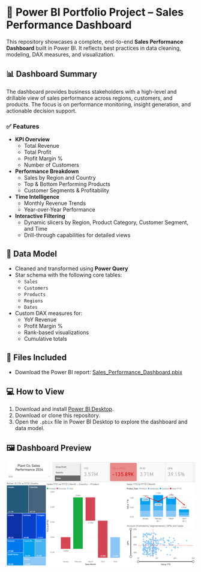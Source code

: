 # 🚀 Power BI Portfolio Project – Sales Performance Dashboard

This repository showcases a complete, end-to-end **Sales Performance Dashboard** built in Power BI. It reflects best practices in data cleaning, modeling, DAX measures, and visualization.

## 📊 Dashboard Summary

The dashboard provides business stakeholders with a high-level and drillable view of sales performance across regions, customers, and products. The focus is on performance monitoring, insight generation, and actionable decision support.

### ✅ Features

- **KPI Overview**
  - Total Revenue
  - Total Profit
  - Profit Margin %
  - Number of Customers
- **Performance Breakdown**
  - Sales by Region and Country
  - Top & Bottom Performing Products
  - Customer Segments & Profitability
- **Time Intelligence**
  - Monthly Revenue Trends
  - Year-over-Year Performance
- **Interactive Filtering**
  - Dynamic slicers by Region, Product Category, Customer Segment, and Time
  - Drill-through capabilities for detailed views

## 🧩 Data Model

- Cleaned and transformed using **Power Query**
- Star schema with the following core tables:
  - `Sales`
  - `Customers`
  - `Products`
  - `Regions`
  - `Dates`
- Custom DAX measures for:
  - YoY Revenue
  - Profit Margin %
  - Rank-based visualizations
  - Cumulative totals

## 📁 Files Included

- Download the Power BI report: [Sales_Performance_Dashboard.pbix](Sales_Performance_Dashboard.pbix)

## 💻 How to View

1. Download and install [Power BI Desktop](https://powerbi.microsoft.com/desktop/).
2. Download or clone this repository.
3. Open the `.pbix` file in Power BI Desktop to explore the dashboard and data model.

## 🖼️ Dashboard Preview

![KPI Overview](kpi_overview.png)


